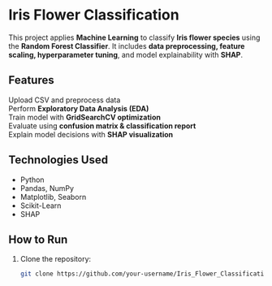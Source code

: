 # Iris Flower Classification 

This project applies **Machine Learning** to classify **Iris flower species** using the **Random Forest Classifier**. It includes **data preprocessing, feature scaling, hyperparameter tuning**, and model explainability with **SHAP**.  

##  Features  
 Upload CSV and preprocess data  
 Perform **Exploratory Data Analysis (EDA)**  
 Train model with **GridSearchCV optimization**  
 Evaluate using **confusion matrix & classification report**  
 Explain model decisions with **SHAP visualization**  

##  Technologies Used  
- Python  
- Pandas, NumPy  
- Matplotlib, Seaborn  
- Scikit-Learn  
- SHAP  

##  How to Run  
1. Clone the repository:  
   ```sh
   git clone https://github.com/your-username/Iris_Flower_Classification.git
